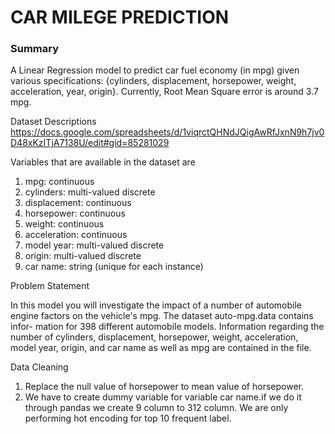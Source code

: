 # CAR MILEGE PREDICTION
<h3>Summary</h3>
A Linear Regression model to predict car fuel economy (in mpg) given various specifications: {cylinders, displacement, horsepower, weight, acceleration, year, origin}. Currently, Root Mean Square error is around 3.7 mpg.

Dataset Descriptions
https://docs.google.com/spreadsheets/d/1viqrctQHNdJQigAwRfJxnN9h7jv0D48xKzITjA7138U/edit#gid=85281029

Variables that are available  in  the dataset are 
1. mpg:           continuous
2. cylinders:     multi-valued discrete
3. displacement:  continuous
4. horsepower:    continuous
5. weight:        continuous
6. acceleration:  continuous
7. model year:    multi-valued discrete
8. origin:        multi-valued discrete
9. car name:      string (unique for each instance)

Problem Statement

In this model you will investigate the impact of a number of automobile
engine factors on the vehicle's mpg. The dataset auto-mpg.data contains infor-
mation for 398 different automobile models. Information regarding the number
of cylinders, displacement, horsepower, weight, acceleration, model year, origin,
and car name as well as mpg are contained in the file.

Data Cleaning
1. Replace the null value of horsepower to mean value of horsepower.
2. We have to create dummy variable for variable car name.if we do it through pandas
   we create 9 column to 312 column. We are  only performing hot encoding for top 10 frequent 
   label.

